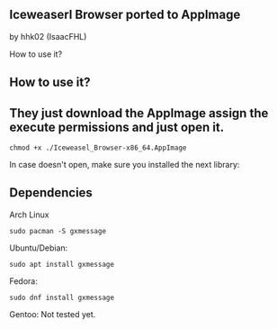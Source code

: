 ## Iceweaserl Browser ported to AppImage

by hhk02 (IsaacFHL)

How to use it?
## How to use it?

## They just download the AppImage assign the execute permissions and just open it.

```
chmod +x ./Iceweasel_Browser-x86_64.AppImage
```

In case doesn't open, make sure you installed the next library:

## Dependencies
Arch Linux

```
sudo pacman -S gxmessage
```

Ubuntu/Debian:

```
sudo apt install gxmessage
```

Fedora:

```
sudo dnf install gxmessage
```

Gentoo:
Not tested yet.

